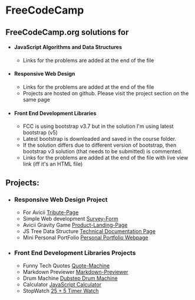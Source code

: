 # FreeCodeCamp

## FreeCodeCamp.org solutions for

-   #### JavaScript Algorithms and Data Structures
    -   Links for the problems are added at the end of the file
-   #### Responsive Web Design
    -   Links for the problems are added at the end of the file
    -   Projects are hosted on github. Please visit the project section on the same page
-   #### Front End Development Libraries
    -   FCC is using bootstrap v3.7 but in the solution I'm using latest bootstrap (v5)
    -   Latest bootstrap is downloaded and saved in the course folder.
    -   If the solution differs due to different version of bootstrap, then bootstrap v3 solution (that needs to be submitted) is commented.
    -   Links for the problems are added at the end of the file with live view link (iff it's an HTML file)

## Projects:

-   ### Responsive Web Design Project

    -   For Avicii [Tribute-Page](https://jorneycr.github.io/freecodecamp/Responsive%20Web%20Design/Responsive%20Web%20Design%20Projects/Build%20a%20Tribute%20Page/)
    -   Simple Web development [Survey-Form](https://jorneycr.github.io/freecodecamp/Responsive%20Web%20Design/Responsive%20Web%20Design%20Projects/Build%20a%20Survey%20Form/)
    -   Avicii Gravity Game [Product-Landing-Page](https://jorneycr.github.io/freecodecamp/Responsive%20Web%20Design/Responsive%20Web%20Design%20Projects/Build%20a%20Product%20Landing%20Page/)
    -   JS Tree Data Structure [Technical Documentation Page](https://jorneycr.github.io/freecodecamp/Responsive%20Web%20Design/Responsive%20Web%20Design%20Projects/Build%20a%20Technical%20Documentation%20Page/)
    -   Mini Personal PortFolio [Personal Portfolio Webpage](https://jorneycr.github.io/freecodecamp/Responsive%20Web%20Design/Responsive%20Web%20Design%20Projects/Build%20a%20Personal%20Portfolio%20Webpage/)

-   ### Front End Development Libraries Projects

    -   Funny Tech Quotes [Quote-Machine](https://jorneycr.github.io/freecodecamp/Front%20End%20Development%20Libraries/Front%20End%20Development%20Libraries%20Projects/Build%20a%20Random%20Quote%20Machine/)
    -   Markdown Previewer [Markdown-Previewer](https://jorneycr.github.io/freecodecamp/Front%20End%20Development%20Libraries/Front%20End%20Development%20Libraries%20Projects/Build%20a%20Markdown%20Previewer/)
    -   Drum Machine [Dubstep Drum Machine](https://jorneycr.github.io/freecodecamp/Front%20End%20Development%20Libraries/Front%20End%20Development%20Libraries%20Projects/Build%20a%20Drum%20Machine/)
    -   Calculator [JavaScript Calculator](https://jorneycr.github.io/freecodecamp/Front%20End%20Development%20Libraries/Front%20End%20Development%20Libraries%20Projects/Build%20a%20JavaScript%20Calculator/)
    -   StopWatch [25 + 5 Timer Watch](https://jorneycr.github.io/freecodecamp/Front%20End%20Development%20Libraries/Front%20End%20Development%20Libraries%20Projects/Build%20a%2025-5%20Clock/)
